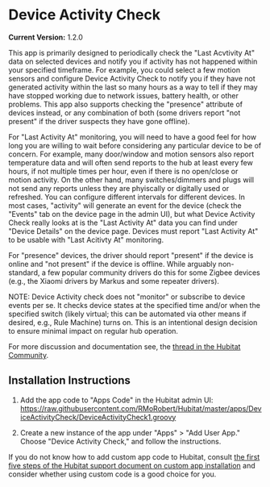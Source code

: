 # Device Activity Check

**Current Version:** 1.2.0

This app is primarily designed to periodically check the "Last Acvtivity At" data on selected devices and notify you if
activity has not happened within your specified timeframe. For example, you could select a few motion sensors
and configure Device Activity Check to notify you if they have not generated activity within the last
so many hours as a way to tell if they may have stopped working due to network issues, battery health,
or other problems. This app also supports checking the "presence" attribute of devices instead, or any combination
of both (some drivers report "not present" if the driver suspects they have gone offline).

For "Last Activity At" monitoring, you will need to have a good feel for how long you are willing to wait before
considering any particular device to be of concern. For example, many door/window and motion sensors also report temperature
data and will often send reports to the hub at least every few hours, if not multiple times per hour, even if there
is no open/close or motion activity. On the other hand, many switches/dimmers and plugs will not send any
reports unless they are phyiscally or digitally used or refreshed. You can configure different intervals for different devices.
In most cases, "activity" will generate an event for the device (check the "Events" tab on the device page in the admin UI),
but what Device Activity Check really looks at is the "Last Activity At" data you can find under "Device Details" on the
device page. Devices must report "Last Activity At" to be usable with "Last Acitivty At" monitoring.

For "presence" devices, the driver should report "present" if the device is online and "not present" if the device
is offline. While arguably non-standard, a few popular community drivers do this for some Zigbee devices (e.g.,
the Xiaomi drivers by Markus and some repeater drivers).

NOTE: Device Activity check does not "monitor" or subscribe to device events per se. It checks device states at the specified
time and/or when the specified switch (likely virtual; this can be automated via other means if desired, e.g., Rule Machine)
turns on. This is an intentional design decision to ensure minimal impact on regular hub operation.

For more discussion and documentation see,
the <a  href="https://community.hubitat.com/t/release-device-activity-check-get-notifications-for-inactive-devices/42176">thread
in the Hubitat Community</a>.

## Installation Instructions

1. Add the app code to "Apps Code" in the Hubitat admin UI:
https://raw.githubusercontent.com/RMoRobert/Hubitat/master/apps/DeviceActivityCheck/DeviceActivityCheck1.groovy

2. Create a new instance of the app under "Apps" > "Add User App." Choose "Device Activity Check," and follow the instructions.

If you do not know how to add custom app code to Hubitat, consult <a  href="https://docs.hubitat.com/index.php?title=How_to_Install_Custom_Apps">the
first five steps of the Hubitat support document on custom app installation</a> and consider whether using custom code
is a good choice for you.